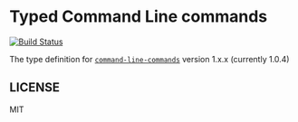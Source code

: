 # Typed Command Line commands

[![Build Status](https://travis-ci.org/j-oliveras/typed-command-line-commands.svg?branch=master)](https://travis-ci.org/j-oliveras/typed-command-line-commands)

The type definition for [`command-line-commands`](https://github.com/75lb/command-line-commands.git) version 1.x.x (currently 1.0.4)

## LICENSE

MIT
